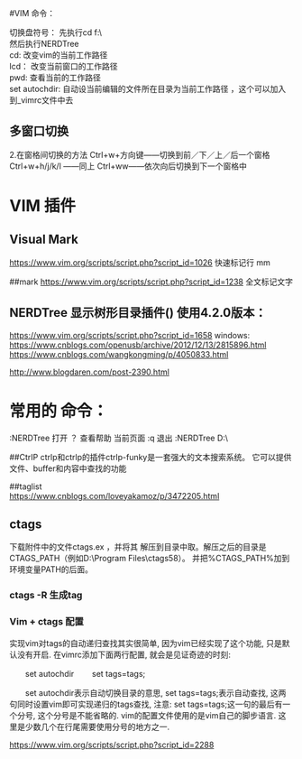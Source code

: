 #VIM 命令：

切换盘符号：
先执行cd f:\  
然后执行NERDTree  
cd: 改变vim的当前工作路径  
lcd： 改变当前窗口的工作路径  
pwd: 查看当前的工作路径  
set autochdir: 自动设当前编辑的文件所在目录为当前工作路径 ，这个可以加入到_vimrc文件中去  
## 多窗口切换
2.在窗格间切换的方法
Ctrl+w+方向键——切换到前／下／上／后一个窗格
Ctrl+w+h/j/k/l ——同上
Ctrl+ww——依次向后切换到下一个窗格中


# VIM 插件

## Visual Mark 
https://www.vim.org/scripts/script.php?script_id=1026
快速标记行 mm


##mark   https://www.vim.org/scripts/script.php?script_id=1238
全文标记文字


## NERDTree 显示树形目录插件() 使用4.2.0版本：
https://www.vim.org/scripts/script.php?script_id=1658
windows: https://www.cnblogs.com/openusb/archive/2012/12/13/2815896.html
https://www.cnblogs.com/wangkongming/p/4050833.html

http://www.blogdaren.com/post-2390.html
# 常用的 命令：
:NERDTree 打开
？ 查看帮助
当前页面 :q 退出
:NERDTree D:\



##CtrIP
ctrlp和ctrlp的插件ctrlp-funky是一套强大的文本搜索系统。
它可以提供文件、buffer和内容中查找的功能

##taglist  
https://www.cnblogs.com/loveyakamoz/p/3472205.html

## ctags  
下载附件中的文件ctags.ex ，并将其 解压到目录中取。解压之后的目录是CTAGS_PATH（例如D:\Program Files\ctags58）。
并把%CTAGS_PATH%加到环境变量PATH的后面。

###  ctags -R 生成tag

###  Vim + ctags 配置
实现vim对tags的自动递归查找其实很简单, 因为vim已经实现了这个功能, 只是默认没有开启. 在vimrc添加下面两行配置, 就会是见证奇迹的时刻:

　　set autochdir
　　set tags=tags;

　　set autochdir表示自动切换目录的意思, set tags=tags;表示自动查找, 这两句同时设置vim即可实现递归的tags查找, 注意: set tags=tags;这一句的最后有一个分号, 这个分号是不能省略的. vim的配置文件使用的是vim自己的脚步语言. 这里是少数几个在行尾需要使用分号的地方之一.
  
https://www.vim.org/scripts/script.php?script_id=2288  




